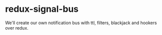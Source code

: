# redux-signal-bus

We'll create our own notification bus with ttl, filters, blackjack and hookers over redux.